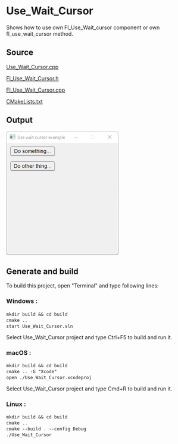 # Use_Wait_Cursor

Shows how to use own Fl_Use_Wait_cursor component or own fl_use_wait_cursor method.

## Source

[Use_Wait_Cursor.cpp](Use_Wait_Cursor.cpp)

[Fl_Use_Wait_Cursor.h](Fl_Use_Wait_Cursor.h)

[Fl_Use_Wait_Cursor.cpp](Fl_Use_Wait_Cursor.cpp)

[CMakeLists.txt](CMakeLists.txt)

## Output

![output](../../../docs/Pictures/Examples/Use_Wait_Cursor.png)

## Generate and build

To build this project, open "Terminal" and type following lines:

### Windows :

``` shell
mkdir build && cd build
cmake .. 
start Use_Wait_Cursor.sln
```

Select Use_Wait_Cursor project and type Ctrl+F5 to build and run it.

### macOS :

``` shell
mkdir build && cd build
cmake .. -G "Xcode"
open ./Use_Wait_Cursor.xcodeproj
```

Select Use_Wait_Cursor project and type Cmd+R to build and run it.

### Linux :

``` shell
mkdir build && cd build
cmake .. 
cmake --build . --config Debug
./Use_Wait_Cursor
```
